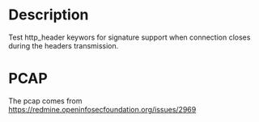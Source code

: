 # Description

Test http_header keywors for signature support when connection closes during the headers transmission.

# PCAP

The pcap comes from https://redmine.openinfosecfoundation.org/issues/2969
